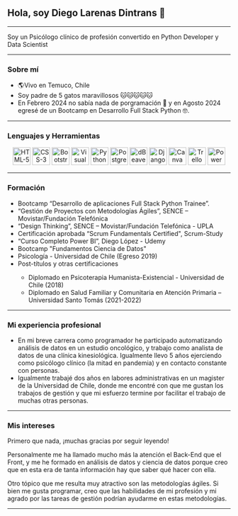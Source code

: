 <h2>Hola, soy Diego Larenas Dintrans 👋</h2>
<hr>
<p> Soy un Psicólogo clínico de profesión convertido en Python Developer y Data Scientist</p>
<hr>
<h3>Sobre mí</h3>
<ul>
    <li> 🌎Vivo en Temuco, Chile </li>
    <li> Soy padre de 5 gatos maravillosos 🐱🐱🐱🐱🐱 </li>
    <li> En Febrero 2024 no sabía nada de porgramación 🤯 y en Agosto 2024 egresé de un Bootcamp en Desarrollo Full Stack Python 🤓. </li>
</ul>
<hr>
<h3> Lenguajes y Herramientas</h3>
<p align="center">
    <img src="https://cdn.jsdelivr.net/gh/devicons/devicon@latest/icons/html5/html5-original.svg" alt="HTML-5" height="40px" />
    <img src="https://cdn.jsdelivr.net/gh/devicons/devicon@latest/icons/css3/css3-original.svg" alt="CSS-3" height="40px" />    
    <img src="https://cdn.jsdelivr.net/gh/devicons/devicon@latest/icons/bootstrap/bootstrap-original.svg" alt="Bootstrap" height="40px" />
    <img src="https://cdn.jsdelivr.net/gh/devicons/devicon@latest/icons/vscode/vscode-original.svg" alt="Visual Studio Code" height="40px" />
    <img src="https://cdn.jsdelivr.net/gh/devicons/devicon@latest/icons/python/python-original.svg" alt="Python" height="40px" />
    <img src="https://cdn.jsdelivr.net/gh/devicons/devicon@latest/icons/postgresql/postgresql-original-wordmark.svg" alt="PostgreSQL" height="40px" />
    <img src="https://cdn.jsdelivr.net/gh/devicons/devicon@latest/icons/dbeaver/dbeaver-original.svg" alt="dBeaver" height="40px" />
    <img src="https://cdn.jsdelivr.net/gh/devicons/devicon@latest/icons/django/django-plain.svg" alt="Django" height="40px" />
    <img src="https://cdn.jsdelivr.net/gh/devicons/devicon@latest/icons/canva/canva-original.svg" alt="Canva" height="40px" />
    <img src="https://cdn.jsdelivr.net/gh/devicons/devicon@latest/icons/trello/trello-plain-wordmark.svg" alt="Trello" height="40px" />
    <img src="https://img.icons8.com/?size=100&id=3sGOUDo9nJ4k&format=png&color=000000" alt="Power BI" height="40px" />
</p>
<hr>
<h3>Formación</h3>
<ul>
    <li> Bootcamp “Desarrollo de aplicaciones Full Stack Python Trainee”.</li>
    <li> “Gestión de Proyectos con Metodologías Ágiles”, SENCE – Movistar/Fundación Telefónica </li>
    <li> “Design Thinking”, SENCE – Movistar/Fundación Telefónica - UPLA </li>
    <li> Certificación aprobada “Scrum Fundamentals Certified", Scrum-Study</li>
    <li> “Curso Completo Power BI”, Diego López - Udemy </li>
    <li> Bootcamp "Fundamentos Ciencia de Datos"</li>
    <li> Psicología - Universidad de Chile (Egreso 2019)</li>
    <li> Post-títulos y otras certificaciones </li>
        <ul>
            <li> Diplomado en Psicoterapia Humanista-Existencial - Universidad de Chile (2018)</li>
            <li>Diplomado en Salud Familiar y Comunitaria en Atención Primaria – Universidad Santo Tomás (2021-2022)</li>
        </ul>
</ul> 
<hr>
<h3>Mi experiencia profesional</h3>
<ul>
    <li>En mi breve carrera como programador he participado automatizando análisis de datos en un estudio oncológico, y trabajo como analista de datos de una clínica kinesiológica. Igualmente llevo 5 años ejerciendo como psicólogo clínico (la mitad en pandemia) y en contacto constante con personas.</li>
    <li>Igualmente trabajé dos años en labores administrativas en un magister de la Universidad de Chile, donde me encontré con que me gustan los trabajos de gestión y que mi esfuerzo termine por facilitar el trabajo de muchas otras personas.</li>
</ul>
<hr>
<h3>Mis intereses</h3>
<p>Primero que nada, ¡muchas gracias por seguir leyendo!</p> 
<p>Personalmente me ha llamado mucho más la atención el Back-End que el Front, y me he formado en análisis de datos y ciencia de datos porque creo que en esta era de tanta información hay que saber qué hacer con ella.  
</p>
<p>Otro tópico que me resulta muy atractivo son las metodologías ágiles. Si bien me gusta programar, creo que las habilidades de mi profesión y mi agrado por las tareas de gestión podrían ayudarme en estas metodologías.</p>
<hr>

<!--
**dlarenasd/dlarenasd** is a ✨ _special_ ✨ repository because its `README.md` (this file) appears on your GitHub profile.

Here are some ideas to get you started:

- 🔭 I’m currently working on ...
- 🌱 I’m currently learning ...
- 👯 I’m looking to collaborate on ...
- 🤔 I’m looking for help with ...
- 💬 Ask me about ...
- 📫 How to reach me: ...
- 😄 Pronouns: ...
- ⚡ Fun fact: ...
-->
